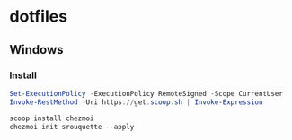 # dotfiles

## Windows

### Install

```powershell
Set-ExecutionPolicy -ExecutionPolicy RemoteSigned -Scope CurrentUser
Invoke-RestMethod -Uri https://get.scoop.sh | Invoke-Expression

scoop install chezmoi
chezmoi init srouquette --apply
```
